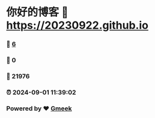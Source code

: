 # 你好的博客 :link: https://20230922.github.io 
### :page_facing_up: [6](https://20230922.github.io/tag.html) 
### :speech_balloon: 0 
### :hibiscus: 21976 
### :alarm_clock: 2024-09-01 11:39:02 
### Powered by :heart: [Gmeek](https://github.com/Meekdai/Gmeek)
